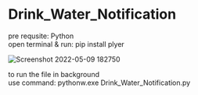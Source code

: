 # Drink_Water_Notification
pre requsite: Python\
open terminal & run: pip install plyer

![Screenshot 2022-05-09 182750](https://user-images.githubusercontent.com/67859818/167414900-9a780b4f-25de-4635-afdf-11a1e90ee137.jpg)

to run the file in background\
use command: pythonw.exe Drink_Water_Notification.py
